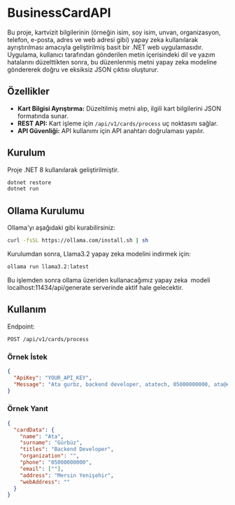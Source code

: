 # BusinessCardAPI

Bu proje, kartvizit bilgilerinin (örneğin isim, soy isim, unvan, organizasyon, telefon, e-posta, adres ve web adresi gibi) yapay zeka kullanılarak ayrıştırılması amacıyla geliştirilmiş basit bir .NET web uygulamasıdır. Uygulama, kullanıcı tarafından gönderilen metin içerisindeki dil ve yazım hatalarını düzelttikten sonra, bu düzenlenmiş metni yapay zeka modeline göndererek doğru ve eksiksiz JSON çıktısı oluşturur.

## Özellikler

- **Kart Bilgisi Ayrıştırma:** Düzeltilmiş metni alıp, ilgili kart bilgilerini JSON formatında sunar.
- **REST API:** Kart işleme için `/api/v1/cards/process` uç noktasını sağlar.
- **API Güvenliği:** API kullanımı için API anahtarı doğrulaması yapılır.

## Kurulum

Proje .NET 8 kullanılarak geliştirilmiştir.

```bash
dotnet restore
dotnet run
```

## Ollama Kurulumu

Ollama'yı aşağıdaki gibi kurabilirsiniz:

```bash
curl -fsSL https://ollama.com/install.sh | sh
```

Kurulumdan sonra, Llama3.2 yapay zeka modelini indirmek için:

```bash
ollama run llama3.2:latest
```

Bu işlemden sonra ollama üzeriden kullanacağımız yapay zeka  modeli localhost:11434/api/generate serverinde aktif hale gelecektir.

## Kullanım

Endpoint:

```http
POST /api/v1/cards/process
```

### Örnek İstek

```json
{
  "ApiKey": "YOUR_API_KEY",
  "Message": "Ata gurbz, backend developer, atatech, 05000000000, ata@example.com, Mersin yenixehir"
}
```

### Örnek Yanıt

```json
{
  "cardData": {
    "name": "Ata",
    "surname": "Gürbüz",
    "titles": "Backend Developer",
    "organization": "",
    "phone": "05000000000",
    "email": [""],
    "address": "Mersin Yenişehir",
    "webAddress": ""
  }
}
```

